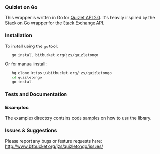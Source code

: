 ### Quizlet on Go

This wrapper is written in Go for [Quizlet API 2.0](https://quizlet.com/api/2.0/docs/).
It's heavily inspired by the [Stack on Go](https://github.com/laktek/Stack-on-Go) wrapper for the [Stack Exchange API](https://api.stackexchange.com).

### Installation

To install using the `go` tool:
```bash
   go install bitbucket.org/jzs/quizletongo
```

Or for manual install:
```bash
   hg clone https://bitbucket.org/jzs/quizletongo
   cd quizletongo
   go install
```
### Tests and Documentation

### Examples

The examples directory contains code samples on how to use  the library.

### Issues & Suggestions

Please report any bugs or feature requests here:
http://www.bitbucket.org/jzs/quizletongo/issues/
